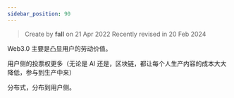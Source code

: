 ```yaml
---
sidebar_position: 90
---
```


> Create by **fall** on 21 Apr 2022
> Recently revised in 20 Feb 2024

Web3.0 主要是凸显用户的劳动价值。

用户侧的投票权更多（无论是 AI 还是，区块链，都让每个人生产内容的成本大大降低，参与到生产中来）

分布式，分布到用户侧。